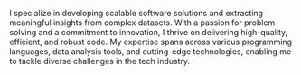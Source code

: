 I specialize in developing scalable software solutions and extracting meaningful insights from complex datasets. With a passion for problem-solving and a commitment to innovation, I thrive on delivering high-quality, efficient, and robust code. My expertise spans across various programming languages, data analysis tools, and cutting-edge technologies, enabling me to tackle diverse challenges in the tech industry.
